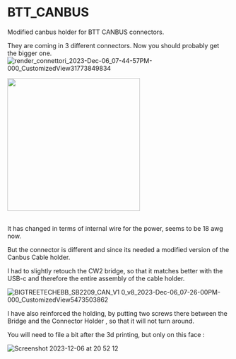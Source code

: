 # BTT_CANBUS
Modified canbus holder for BTT CANBUS connectors.

They are coming in 3 different connectors. Now you should probably get the bigger one.
![render_connettori_2023-Dec-06_07-44-57PM-000_CustomizedView31773849834](https://github.com/cristianku/BTT_CANBUS/assets/25354817/5875dfd6-960c-496f-a915-f31c84670a9c)

<img src="https://github.com/cristianku/BTT_CANBUS/assets/25354817/3a156a7b-6363-4778-8de0-a5d6c884cc8a" width="300">
<br>
<br>

It has changed in terms of internal wire for the power, seems to be 18 awg now.
<br>

But the connector is different and since its needed a modified version of the Canbus Cable holder.
<br>


I had to slightly retouch the CW2 bridge, so that it matches better with the USB-c and therefore the entire assembly of the cable holder.
<br>



![BIGTREETECHEBB_SB2209_CAN_V1 0_v8_2023-Dec-06_07-26-00PM-000_CustomizedView5473503862](https://github.com/cristianku/BTT_CANBUS/assets/25354817/28651154-df69-40c0-b7e5-15ad79403974)
<br>

I have also reinforced the holding, by putting two screws there between the Bridge and the Connector Holder , so that it will not turn around.
<br>


You will need to file a bit after the 3d printing, but only on this face :

![Screenshot 2023-12-06 at 20 52 12](https://github.com/cristianku/BTT_CANBUS/assets/25354817/1d2e247a-1443-4355-8804-0cc29b867149)
